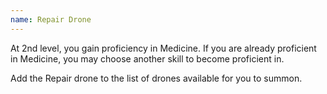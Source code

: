 ```yaml
---
name: Repair Drone
---
```

At 2nd level, you gain proficiency in Medicine. If you are already proficient in Medicine, you may choose
another skill to become proficient in.

Add the Repair drone to the list of drones available for you to summon.
